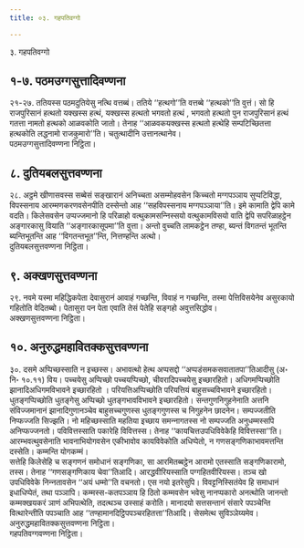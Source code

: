 ```yaml
---
title: ०३. गहपतिवग्गो

---
```

३. गहपतिवग्गो  


## १-७. पठमउग्गसुत्तादिवण्णना

२१-२७. ततियस्स पठमदुतियेसु नत्थि वत्तब्बं। ततिये ‘‘हत्थगो’’ति वत्तब्बे ‘‘हत्थको’’ति वुत्तं। सो हि राजपुरिसानं हत्थतो यक्खस्स हत्थं, यक्खस्स हत्थतो भगवतो हत्थं , भगवतो हत्थतो पुन राजपुरिसानं हत्थं गतत्ता नामतो हत्थको आळवकोति जातो। तेनाह ‘‘आळवकयक्खस्स हत्थतो हत्थेहि सम्पटिच्छितत्ता हत्थकोति लद्धनामो राजकुमारो’’ति। चतुत्थादीनि उत्तानत्थानेव।  
पठमउग्गसुत्तादिवण्णना निट्ठिता।  


## ८. दुतियबलसुत्तवण्णना

२८. अट्ठमे खीणासवस्स सब्बेसं सङ्खारानं अनिच्‍चता असम्मोहवसेन किच्‍चतो मग्गपञ्‍ञाय सुप्पटिविद्धा, विपस्सनाय आरम्मणकरणवसेनपीति दस्सेन्तो आह ‘‘सहविपस्सनाय मग्गपञ्‍ञाया’’ति। इमे कामाति द्वेपि कामे वदति। किलेसवसेन उप्पज्‍जमानो हि परिळाहो वत्थुकामसन्‍निस्सयो वत्थुकामविसयो वाति द्वेपि सपरिळाहट्ठेन अङ्गारकासु वियाति ‘‘अङ्गारकासूपमा’’ति वुत्ता। अन्तो वुच्‍चति लामकट्ठेन तण्हा, ब्यन्तं विगतन्तं भूतन्ति ब्यन्तिभूतन्ति आह ‘‘विगतन्तभूत’’न्ति, नित्तण्हन्ति अत्थो।  
दुतियबलसुत्तवण्णना निट्ठिता।  


## ९. अक्खणसुत्तवण्णना

२९. नवमे यस्मा महिद्धिकपेता देवासुरानं आवाहं गच्छन्ति, विवाहं न गच्छन्ति, तस्मा पेत्तिविसयेनेव असुरकायो गहितोति वेदितब्बो। पेतासुरा पन पेता एवाति तेसं पेतेहि सङ्गहो अवुत्तसिद्धोव।  
अक्खणसुत्तवण्णना निट्ठिता।  


## १०. अनुरुद्धमहावितक्‍कसुत्तवण्णना

३०. दसमे अप्पिच्छस्साति न इच्छस्स। अभावत्थो हेत्थ अप्पसद्दो ‘‘अप्पडंसमकसवातातपा’’तिआदीसु (अ॰ नि॰ १०.११) विय। पच्‍चयेसु अप्पिच्छो पच्‍चयप्पिच्छो, चीवरादिपच्‍चयेसु इच्छारहितो। अधिगमप्पिच्छोति झानादिअधिगमविभावने इच्छारहितो । परियत्तिअप्पिच्छोति परियत्तियं बाहुसच्‍चविभावने इच्छारहितो। धुतङ्गप्पिच्छोति धुतङ्गेसु अप्पिच्छो धुतङ्गभावविभावने इच्छारहितो। सन्तगुणनिगुहनेनाति अत्तनि संविज्‍जमानानं झानादिगुणानञ्‍चेव बाहुसच्‍चगुणस्स धुतङ्गगुणस्स च निगुहनेन छादनेन। सम्पज्‍जतीति निप्फज्‍जति सिज्झति। नो महिच्छस्साति महतिया इच्छाय समन्‍नागतस्स नो सम्पज्‍जति अनुधम्मस्सपि अनिप्फज्‍जनतो। पविवित्तस्साति पकारेहि विवित्तस्स। तेनाह ‘‘कायचित्तउपधिविवेकेहि विवित्तस्सा’’ति। आरम्भवत्थुवसेनाति भावनाभियोगवसेन एकीभावोव कायविवेकोति अधिप्पेतो, न गणसङ्गणिकाभावमत्तन्ति दस्सेति। कम्मन्ति योगकम्मं।  
सत्तेहि किलेसेहि च सङ्गणनं समोधानं सङ्गणिका, सा आरमितब्बट्ठेन आरामो एतस्साति सङ्गणिकारामो, तस्स। तेनाह ‘‘गणसङ्गणिकाय चेवा’’तिआदि। आरद्धवीरियस्साति पग्गहितवीरियस्स। तञ्‍च खो उपधिविवेके निन्‍नतावसेन ‘‘अयं धम्मो’’ति वचनतो। एस नयो इतरेसुपि। विवट्टनिस्सितंयेव हि समाधानं इधाधिप्पेतं, तथा पञ्‍ञापि। कम्मस्स-कतपञ्‍ञाय हि ठितो कम्मवसेन भवेसु नानप्पकारो अनत्थोति जानन्तो कम्मक्खयकरं ञाणं अभिपत्थेति, तदत्थञ्‍च उस्साहं करोति। मानादयो सत्तसन्तानं संसारे पपञ्‍चेन्ति वित्थारेन्तीति पपञ्‍चाति आह ‘‘तण्हामानदिट्ठिपपञ्‍चरहितत्ता’’तिआदि। सेसमेत्थ सुविञ्‍ञेय्यमेव।  
अनुरुद्धमहावितक्‍कसुत्तवण्णना निट्ठिता।  
गहपतिवग्गवण्णना निट्ठिता।  